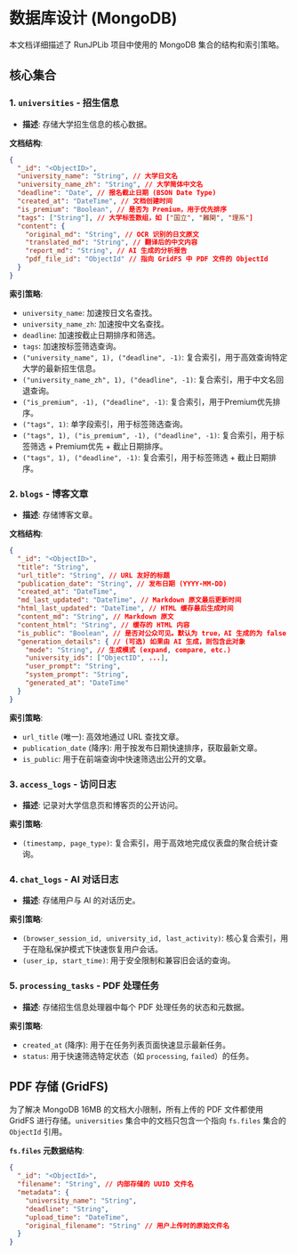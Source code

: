 # 数据库设计 (MongoDB)

本文档详细描述了 RunJPLib 项目中使用的 MongoDB 集合的结构和索引策略。

## 核心集合

### 1. `universities` - 招生信息
- **描述**: 存储大学招生信息的核心数据。

**文档结构**:
```json
{
  "_id": "<ObjectID>",
  "university_name": "String", // 大学日文名
  "university_name_zh": "String", // 大学简体中文名
  "deadline": "Date", // 报名截止日期 (BSON Date Type)
  "created_at": "DateTime", // 文档创建时间
  "is_premium": "Boolean", // 是否为 Premium，用于优先排序
  "tags": ["String"], // 大学标签数组，如 ["国立", "難関", "理系"]
  "content": {
    "original_md": "String", // OCR 识别的日文原文
    "translated_md": "String", // 翻译后的中文内容
    "report_md": "String", // AI 生成的分析报告
    "pdf_file_id": "ObjectId" // 指向 GridFS 中 PDF 文件的 ObjectId
  }
}
```

**索引策略**:
- `university_name`: 加速按日文名查找。
- `university_name_zh`: 加速按中文名查找。
- `deadline`: 加速按截止日期排序和筛选。
- `tags`: 加速按标签筛选查询。
- `("university_name", 1), ("deadline", -1)`: 复合索引，用于高效查询特定大学的最新招生信息。
- `("university_name_zh", 1), ("deadline", -1)`: 复合索引，用于中文名回退查询。
- `("is_premium", -1), ("deadline", -1)`: 复合索引，用于Premium优先排序。
- `("tags", 1)`: 单字段索引，用于标签筛选查询。
- `("tags", 1), ("is_premium", -1), ("deadline", -1)`: 复合索引，用于标签筛选 + Premium优先 + 截止日期排序。
- `("tags", 1), ("deadline", -1)`: 复合索引，用于标签筛选 + 截止日期排序。

### 2. `blogs` - 博客文章
- **描述**: 存储博客文章。

**文档结构**:
```json
{
  "_id": "<ObjectID>",
  "title": "String",
  "url_title": "String", // URL 友好的标题
  "publication_date": "String", // 发布日期 (YYYY-MM-DD)
  "created_at": "DateTime",
  "md_last_updated": "DateTime", // Markdown 原文最后更新时间
  "html_last_updated": "DateTime", // HTML 缓存最后生成时间
  "content_md": "String", // Markdown 原文
  "content_html": "String", // 缓存的 HTML 内容
  "is_public": "Boolean", // 是否对公众可见。默认为 true，AI 生成的为 false
  "generation_details": { // (可选) 如果由 AI 生成，则包含此对象
    "mode": "String", // 生成模式 (expand, compare, etc.)
    "university_ids": ["ObjectID", ...],
    "user_prompt": "String",
    "system_prompt": "String",
    "generated_at": "DateTime"
  }
}
```

**索引策略**:
- `url_title` (唯一): 高效地通过 URL 查找文章。
- `publication_date` (降序): 用于按发布日期快速排序，获取最新文章。
- `is_public`: 用于在前端查询中快速筛选出公开的文章。

### 3. `access_logs` - 访问日志
- **描述**: 记录对大学信息页和博客页的公开访问。

**索引策略**:
- `(timestamp, page_type)`: 复合索引，用于高效地完成仪表盘的聚合统计查询。

### 4. `chat_logs` - AI 对话日志
- **描述**: 存储用户与 AI 的对话历史。

**索引策略**:
- `(browser_session_id, university_id, last_activity)`: 核心复合索引，用于在隐私保护模式下快速恢复用户会话。
- `(user_ip, start_time)`: 用于安全限制和兼容旧会话的查询。

### 5. `processing_tasks` - PDF 处理任务
- **描述**: 存储招生信息处理器中每个 PDF 处理任务的状态和元数据。

**索引策略**:
- `created_at` (降序): 用于在任务列表页面快速显示最新任务。
- `status`: 用于快速筛选特定状态（如 `processing`, `failed`）的任务。

## PDF 存储 (GridFS)

为了解决 MongoDB 16MB 的文档大小限制，所有上传的 PDF 文件都使用 GridFS 进行存储。`universities` 集合中的文档只包含一个指向 `fs.files` 集合的 `ObjectId` 引用。

**`fs.files` 元数据结构**:
```json
{
  "_id": "<ObjectId>",
  "filename": "String", // 内部存储的 UUID 文件名
  "metadata": {
    "university_name": "String",
    "deadline": "String",
    "upload_time": "DateTime",
    "original_filename": "String" // 用户上传时的原始文件名
  }
}
```
